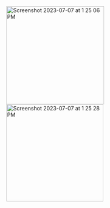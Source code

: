 <img width="257" alt="Screenshot 2023-07-07 at 1 25 06 PM" src="https://github.com/Increase12345/GitHub-Profile-Api/assets/98255061/c80298cf-7fd9-42de-9b1b-df9420b40c3c">
<img width="255" alt="Screenshot 2023-07-07 at 1 25 28 PM" src="https://github.com/Increase12345/GitHub-Profile-Api/assets/98255061/1c76b828-2b53-48ed-9d83-e0ab9a9b081b">
